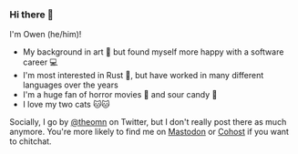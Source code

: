 ### Hi there 👋

<!--
**onelson/onelson** is a ✨ _special_ ✨ repository because its `README.md` (this file) appears on your GitHub profile.

Here are some ideas to get you started:

- 🔭 I’m currently working on ...
- 🌱 I’m currently learning ...
- 👯 I’m looking to collaborate on ...
- 🤔 I’m looking for help with ...
- 💬 Ask me about ...
- 📫 How to reach me: ...
- 😄 Pronouns: ...
- ⚡ Fun fact: ...
-->

I'm Owen (he/him)!

- My background in art 🎨 but found myself more happy with a software career 💻
- I'm most interested in Rust 🦀, but have worked in many different languages over the years
- I'm a huge fan of horror movies 👹 and sour candy 🍬
- I love my two cats 🐱🐱

Socially, I go by [@theomn](https://twitter.com/theomn) on Twitter, but I don't really post there as much anymore. You're more likely to find me on <a rel="me" href="https://mastodon.social/@onelson">Mastodon</a> or [Cohost](https://cohost.org/onelson) if you want to chitchat.
